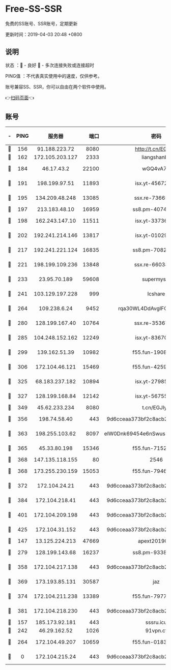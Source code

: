 # Free-SS-SSR

免费的SS账号、SSR账号，定期更新

更新时间：2019-04-03 20:48 +0800

## 说明

状态     ：🙂 - 良好 🙁 - 多次连接失败或连接超时

PING值   ：不代表真实使用中的速度，仅供参考。

账号兼容SS、SSR，你可以自由在两个软件中使用。

👉[扫码页面](https://liesauer.github.io/Free-SS-SSR/)👈

## 账号

|-|PING|服务器|端口|密码|加密方式|区域|
|:----:|:----:|:-----:|-----:|:----:|:----:|:----:|
|🙂|156|91.188.223.72|8080|http://t.cn/EGJIyrl|rc4-md5|RU|
|🙂|162|172.105.203.127|2333|liangshanbo|chacha20|JP|
|🙂|184|46.17.43.2|22100|wGQ4vA7D|aes-256-gcm|RU|
|🙂|191|198.199.97.51|11893|isx.yt-45672617|aes-256-cfb|US|
|🙂|195|134.209.48.248|13085|ssx.re-73665624|aes-256-cfb|US|
|🙂|197|213.183.48.10|16959|ss8.pm-40746031|rc4-md5|RU|
|🙂|198|162.243.147.10|11511|isx.yt-33736673|aes-256-cfb|US|
|🙂|202|192.241.214.146|13817|isx.yt-01029416|aes-256-cfb|US|
|🙂|217|192.241.221.124|16835|ss8.pm-70821734|aes-256-cfb|US|
|🙂|221|198.199.109.236|13848|ssx.re-66038086|aes-256-cfb|US|
|🙂|233|23.95.70.189|59608|supermyssr|chacha20-ietf|US|
|🙂|241|103.129.197.228|999|lcshare|aes-256-cfb|US|
|🙂|264|109.238.6.24|9452|rqa30WL4DdAvgIFG6Fs3znzTa|aes-256-cfb|FR|
|🙂|280|128.199.167.40|10764|ssx.re-35367150|aes-256-cfb|SG|
|🙂|285|104.248.152.162|12249|isx.yt-83670895|aes-256-cfb|SG|
|🙂|299|139.162.51.39|10982|f55.fun-19086456|aes-256-cfb|SG|
|🙂|306|172.104.46.121|15469|f55.fun-42596050|aes-256-cfb|SG|
|🙂|325|68.183.237.182|10894|isx.yt-27985079|aes-256-cfb|SG|
|🙂|327|128.199.168.84|12142|isx.yt-56755881|aes-256-cfb|SG|
|🙂|349|45.62.233.234|8080|t.cn/EGJIyrl|rc4-md5|CA|
|🙂|356|198.74.58.40|443|9d6cceaa373bf2c8acb22e60b6a58be6|aes-256-cfb|US|
|🙂|363|198.255.103.62|8097|eIW0Dnk69454e6nSwuspv9DmS201tQ0D|aes-256-cfb|US|
|🙂|365|45.33.80.198|15346|f55.fun-71521977|aes-256-cfb|US|
|🙂|368|147.135.118.155|80|2546|chacha20|US|
|🙂|368|173.255.230.159|15053|f55.fun-79461545|aes-256-cfb|US|
|🙂|372|172.104.24.21|443|9d6cceaa373bf2c8acb22e60b6a58be6|aes-256-cfb|US|
|🙂|384|172.104.218.41|443|9d6cceaa373bf2c8acb22e60b6a58be6|aes-256-cfb|US|
|🙂|401|172.104.209.198|443|9d6cceaa373bf2c8acb22e60b6a58be6|aes-256-cfb|US|
|🙂|425|172.104.31.152|443|9d6cceaa373bf2c8acb22e60b6a58be6|aes-256-cfb|US|
|🙂|147|13.125.224.213|47669|apext2019001|chacha20|KR|
|🙂|279|128.199.143.68|16237|ss8.pm-93382956|aes-256-cfb|SG|
|🙂|358|172.104.217.138|443|9d6cceaa373bf2c8acb22e60b6a58be6|aes-256-cfb|US|
|🙂|369|173.193.85.131|30587|jaz|aes-256-cfb|US|
|🙂|374|172.104.211.238|13389|f55.fun-79775139|aes-256-cfb|US|
|🙂|381|172.104.218.230|443|9d6cceaa373bf2c8acb22e60b6a58be6|aes-256-cfb|US|
|🙁|157|185.173.92.181|443|sssru.icu|rc4-md5|RU|
|🙁|242|46.29.162.52|1026|91vpn.cf|rc4-md5|RU|
|🙁|264|172.104.49.207|10659|f55.fun-01831291|aes-256-cfb|SG|
|🙁|0|172.104.215.24|443|9d6cceaa373bf2c8acb22e60b6a58be6|aes-256-cfb|US|
